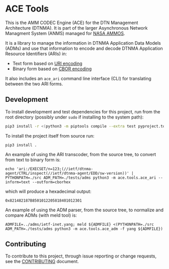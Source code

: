 <!--
Copyright (c) 2020-2024 The Johns Hopkins University Applied Physics
Laboratory LLC.

This file is part of the AMM CODEC Engine (ACE) under the
DTN Management Architecture (DTNMA) reference implementaton set from APL.

Licensed under the Apache License, Version 2.0 (the "License");
you may not use this file except in compliance with the License.
You may obtain a copy of the License at
    http://www.apache.org/licenses/LICENSE-2.0
Unless required by applicable law or agreed to in writing, software
distributed under the License is distributed on an "AS IS" BASIS,
WITHOUT WARRANTIES OR CONDITIONS OF ANY KIND, either express or implied.
See the License for the specific language governing permissions and
limitations under the License.

Portions of this work were performed for the Jet Propulsion Laboratory,
California Institute of Technology, sponsored by the United States Government
under the prime contract 80NM0018D0004 between the Caltech and NASA under
subcontract 1658085.
-->
# ACE Tools
This is the AMM CODEC Engine (ACE) for the DTN Management Architecture (DTNMA).
It is part of the larger Asynchronous Network Managment System (ANMS) managed for [NASA AMMOS](https://ammos.nasa.gov/).

It is a library to manage the information in DTNMA Application Data Models (ADMs) and use that information to encode and decode DTNMA Application Resource Identifiers (ARIs) in:
 * Text form based on [URI encoding](https://www.rfc-editor.org/rfc/rfc3986.html)
 * Binary form based on [CBOR encoding](https://www.rfc-editor.org/rfc/rfc9052.html)

It also includes an `ace_ari` command line interface (CLI) for translating between the two ARI forms.

## Development

To install development and test dependencies for this project, run from the root directory (possibly under `sudo` if installing to the system path):
```sh
pip3 install -r <(python3 -m piptools compile --extra test pyproject.toml 2>&1)
```

To install the project itself from source run:
```
pip3 install .
```

An example of using the ARI transcoder, from the source tree, to convert from text to binary form is:
```
echo 'ari:/EXECSET/n=123;(//ietf/dtnma-agent/CTRL/inspect(//ietf/dtnma-agent/EDD/sw-version))' | PYTHONPATH=./src ADM_PATH=./tests/adms python3 -m ace.tools.ace_ari --inform=text --outform=cborhex 
```
which will produce a hexadecimal output:
```
0x821482187B8501012205818401012301
```

An example of using the ADM parser, from the source tree, to normalize and compare ADMs (with meld tool) is:
```
ADMFILE=../adms/ietf-inet.yang; meld ${ADMFILE} <(PYTHONPATH=./src ADM_PATH=./tests/adms python3 -m ace.tools.ace_adm -f yang ${ADMFILE})
```

## Contributing

To contribute to this project, through issue reporting or change requests, see the [CONTRIBUTING](CONTRIBUTING.md) document.
